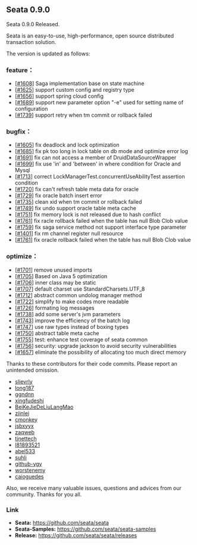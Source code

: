 ## Seata 0.9.0

Seata 0.9.0 Released.

Seata is an easy-to-use, high-performance, open source distributed transaction solution.

The version is updated as follows:

### feature：
- [[#1608](https://github.com/seata/seata/pull/1608)] Saga implementation base on state machine
- [[#1625](https://github.com/seata/seata/pull/1625)] support custom config and registry type
- [[#1656](https://github.com/seata/seata/pull/1656)] support spring cloud config
- [[#1689](https://github.com/seata/seata/pull/1689)] support new parameter option "-e" used for setting name of configuration
- [[#1739](https://github.com/seata/seata/pull/1739)] support retry when tm commit or rollback failed


### bugfix：
- [[#1605](https://github.com/seata/seata/pull/1605)] fix deadlock and lock optimization
- [[#1685](https://github.com/seata/seata/pull/1685)] fix pk too long in lock table on db mode and optimize error log
- [[#1691](https://github.com/seata/seata/pull/1691)] fix can not access a member of DruidDataSourceWrapper
- [[#1699](https://github.com/seata/seata/pull/1699)] fix use 'in' and 'between' in where condition for Oracle and Mysql
- [[#1713](https://github.com/seata/seata/pull/1713)] correct LockManagerTest.concurrentUseAbilityTest assertion condition
- [[#1720](https://github.com/seata/seata/pull/1720)] fix can't refresh table meta data for oracle
- [[#1729](https://github.com/seata/seata/pull/1729)] fix oracle batch insert error
- [[#1735](https://github.com/seata/seata/pull/1735)] clean xid when tm commit or rollback failed
- [[#1749](https://github.com/seata/seata/pull/1749)] fix undo support oracle table meta cache
- [[#1751](https://github.com/seata/seata/pull/1751)] fix memory lock is not released due to hash conflict
- [[#1761](https://github.com/seata/seata/pull/1761)] fix racle rollback failed when the table has null Blob Clob value
- [[#1759](https://github.com/seata/seata/pull/1759)] fix saga service method not support interface type parameter
- [[#1401](https://github.com/seata/seata/pull/1401)] fix rm channel register null resource
- [[#1761](https://github.com/seata/seata/pull/1761)] fix oracle rollback failed when the table has null Blob Clob value





### optimize： 
- [[#1701](https://github.com/seata/seata/pull/1701)] remove unused imports
- [[#1705](https://github.com/seata/seata/pull/1705)] Based on Java 5 optimization 
- [[#1706](https://github.com/seata/seata/pull/1706)] inner class may be static
- [[#1707](https://github.com/seata/seata/pull/1707)] default charset use StandardCharsets.UTF_8 
- [[#1712](https://github.com/seata/seata/pull/1712)] abstract common undolog manager method
- [[#1722](https://github.com/seata/seata/pull/1722)] simplify to make codes more readable
- [[#1726](https://github.com/seata/seata/pull/1726)] formating log messages
- [[#1738](https://github.com/seata/seata/pull/1738)] add some server's jvm parameters
- [[#1743](https://github.com/seata/seata/pull/1743)] improve the efficiency of the batch log
- [[#1747](https://github.com/seata/seata/pull/1747)] use raw types instead of boxing types
- [[#1750](https://github.com/seata/seata/pull/1750)] abstract table meta cache
- [[#1755](https://github.com/seata/seata/pull/1755)] test: enhance test coverage of seata common
- [[#1756](https://github.com/seata/seata/pull/1756)] security: upgrade jackson to avoid security vulnerabilities
- [[#1657](https://github.com/seata/seata/pull/1657)] eliminate the possibility of allocating too much direct memory


Thanks to these contributors for their code commits. Please report an unintended omission.  

- [slievrly](https://github.com/slievrly)
- [long187](https://github.com/long187)
- [ggndnn](https://github.com/ggndnn)
- [xingfudeshi](https://github.com/xingfudeshi)
- [BeiKeJieDeLiuLangMao](https://github.com/BeiKeJieDeLiuLangMao)
- [zjinlei](https://github.com/zjinlei)
- [cmonkey](https://github.com/cmonkey)
- [jsbxyyx](https://github.com/jsbxyyx)
- [zaqweb](https://github.com/zaqweb)
- [tjnettech](https://github.com/tjnettech)
- [l81893521](https://github.com/l81893521)
- [abel533](https://github.com/abel533)
- [suhli](https://github.com/suhli)
- [github-ygy](https://github.com/github-ygy)
- [worstenemy](https://github.com/worstenemy)
- [caioguedes](https://github.com/caioguedes)

Also, we receive many valuable issues, questions and advices from our community. Thanks for you all.

### Link
- **Seata:** https://github.com/seata/seata  
- **Seata-Samples:** https://github.com/seata/seata-samples   
- **Release:** https://github.com/seata/seata/releases
